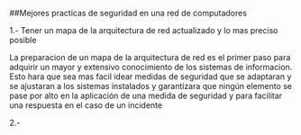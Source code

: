 ##Mejores practicas de seguridad en una red de computadores

1.- Tener un mapa de la arquitectura de red actualizado y lo mas preciso posible

La preparacion de un mapa de la arquitectura de red es el primer paso para adquirir un mayor y extensivo conocimiento 
de los sistemas de informacion. Esto hara que sea mas facil idear medidas de seguridad que se adaptaran y se ajustaran a los sistemas instalados y garantizara que ningún elemento se pase por alto en la aplicación de una medida de seguridad y para facilitar una respuesta en el caso de un incidente

2.- 
